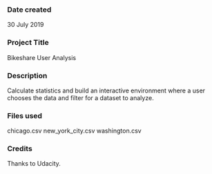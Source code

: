 ### Date created
30 July 2019

### Project Title
Bikeshare User Analysis

### Description
Calculate statistics and build an interactive environment where a user chooses the data and filter for a dataset to analyze.

### Files used
chicago.csv
new_york_city.csv
washington.csv

### Credits
Thanks to Udacity.
